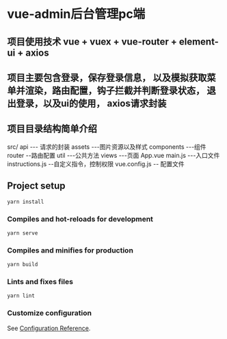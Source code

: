 # vue-admin后台管理pc端
 
 ## 项目使用技术 vue + vuex + vue-router + element-ui + axios 

## 项目主要包含登录，保存登录信息， 以及模拟获取菜单并渲染，路由配置，钩子拦截并判断登录状态， 退出登录，以及ui的使用， axios请求封装

## 项目目录结构简单介绍
 src/
   api --- 请求的封装
   assets ---图片资源以及样式
   components ---组件
   router --路由配置
   util ---公共方法
   views ---页面
   App.vue
   main.js ---入口文件
   instructions.js --自定义指令，控制权限
   vue.config.js -- 配置文件

## Project setup
```
yarn install
```

### Compiles and hot-reloads for development
```
yarn serve
```

### Compiles and minifies for production
```
yarn build
```

### Lints and fixes files
```
yarn lint
```

### Customize configuration
See [Configuration Reference](https://cli.vuejs.org/config/).
